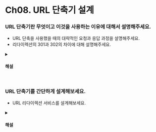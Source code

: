 # Ch08. URL 단축기 설계

### URL 단축기란 무엇이고 이것을 사용하는 이유에 대해서 설명해주세요.

* URL 단축을 사용했을 때의 대략적인 요청과 응답 과정을 설명해주세요.
* 리다이렉션의 301과 302의 차이에 대해 설명해주세요.

<details>
<summary><h4>해설</h4></summary>

> URL 단축기란 무엇이고 이것을 사용하는 이유에 대해서 설명해주세요.
* 긴 URL을 짧게 줄여주는 서비스입니다. URL 을 공유할 때 트위터나 문자 메시지 등 글자수 제한이 있는 경우에 사용할 수 있고, 사용자가 짧은 URL을 기억하기 쉽기 때문에 사용합니다.

> URL 단축을 사용했을 때의 대략적인 요청과 응답 과정을 설명해주세요.
* 클라이언트에서 긴 URL을 단축 서비스에 요청합니다.
단축 서비스는 요청받은 URL에 대한 단축 URL을 생성하고 응답합니다.
추 후 클라이언트는 단축 URL로 요청하면 서버는 URL에 해당하는 원래의 URL로 리다이렉트시킵니다.

> 리다이렉션의 301과 302의 차이에 대해 설명해주세요.
* 301은 영구적인 리다이렉션을 의미하고, 302는 일시적인 리다이렉션을 의미합니다.
301은 Location 헤더 값을 캐싱하고 동일한 요청이 발생할 경우 캐싱된 값으로 바로 요청을 보냅니다.
302는 캐싱하지 않고 매번 요청할 때마다 단축 서비스를 거쳐 서버에 요청을 합니다.

</details>


<br>

### URL 단축기를 간단하게 설계해보세요.

* URL 리다이렉션 서비스를 설계해보세요.

<details>
<summary><h4>해설</h4></summary>

> URL 단축기를 간단하게 설계해보세요.
* 클라이언트가 URL 단축을요청하면 서버는 해당 URL이 db에 있는지 확인합니다.
db에 존재한다면 단축 URL을 반환합니다. 존재하지 않는다면 base 진법을 사용하여 원래의 URL로부터 단축 URL을 생성하고 db에 저장한 후 반환합니다.

> URL 리다이렉션 서비스를 설계해보세요.
* 클라이언트가 단축 URL로 요청하면 서버는 캐시에 해당 데이터가 있는지 확인합니다.
캐시에 존재한다면 캐시된 URL로 응답합니다.
캐시에 존재하지 않는다면 db에서 조회하고 db에 존재한다면 원래의 URL을 캐싱하고 응답합니다. 만약 존재하지 않는다면 404(Not Found)를 응답합니다.

</details>